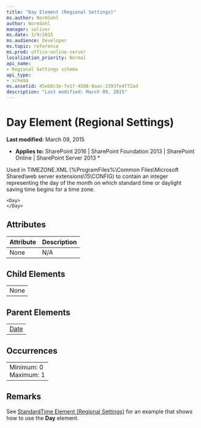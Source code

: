```yaml
---
title: "Day Element (Regional Settings)"
ms.author: NormSohl
author: NormSohl
manager: soliver
ms.date: 3/9/2015
ms.audience: Developer
ms.topic: reference
ms.prod: office-online-server
localization_priority: Normal
api_name:
- Regional Settings schema
api_type:
- schema
ms.assetid: 45eb8c3e-fe1f-4508-8aac-3393fe4f72ad
description: "Last modified: March 09, 2015"
---
```


# Day Element (Regional Settings)

 **Last modified:** March 09, 2015 
  
 * **Applies to:** SharePoint 2016 | SharePoint Foundation 2013 | SharePoint Online | SharePoint Server 2013 * 
  
Used in TIMEZONE.XML (%ProgramFiles%\Common Files\Microsoft Shared\web server extensions\15\CONFIG) to contain an integer representing the day of the month on which standard time or daylight saving time begins for a time zone.
  
```
<Day>
</Day>
```

## Attributes

|**Attribute**|**Description**|
|:-----|:-----|
|None  <br/> |N/A  <br/> |
   
## Child Elements

||
|:-----|
|None |
   
## Parent Elements

||
|:-----|
|[Date](date-element-regional-settings.md)|
   
## Occurrences

||
|:-----|
|Minimum: 0  <br/> Maximum: 1  <br/> |
   
## Remarks

See [StandardTime Element (Regional Settings)](standardtime-element-regional-settings.md) for an example that shows how to use the **Day** element. 
  

